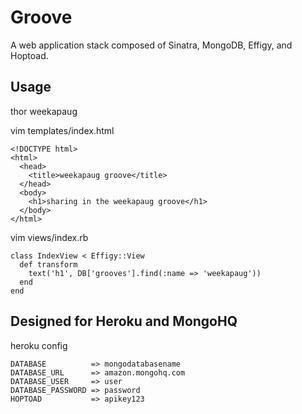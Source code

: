 Groove
======

A web application stack composed of Sinatra, MongoDB, Effigy, and Hoptoad.

Usage
-----

thor weekapaug

vim templates/index.html

    <!DOCTYPE html>
    <html>
      <head>
        <title>weekapaug groove</title>
      </head>
      <body>
        <h1>sharing in the weekapaug groove</h1>
      </body>
    </html>

vim views/index.rb

    class IndexView < Effigy::View
      def transform
        text('h1', DB['grooves'].find(:name => 'weekapaug'))
      end
    end

Designed for Heroku and MongoHQ
-------------------------------

heroku config

    DATABASE          => mongodatabasename
    DATABASE_URL      => amazon.mongohq.com
    DATABASE_USER     => user
    DATABASE_PASSWORD => password
    HOPTOAD           => apikey123

